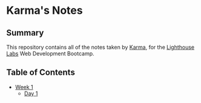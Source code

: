 # Karma's Notes

## Summary

This repository contains all of the notes taken by [Karma](https://github.com/bavyn), for the [Lighthouse Labs](https://www.lighthouselabs.ca/) Web Development Bootcamp.

## Table of Contents
* [Week 1](/Week_1)
  * [Day 1](/Week_1/Day_1)